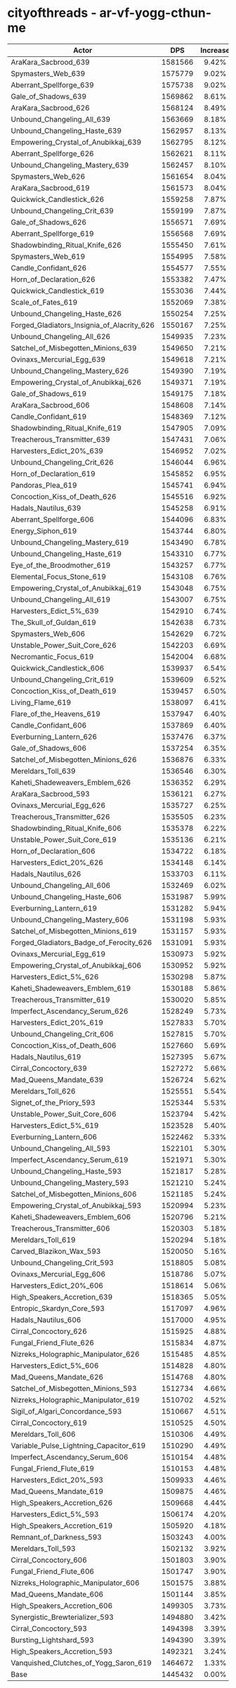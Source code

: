 # cityofthreads - ar-vf-yogg-cthun-me
| Actor | DPS | Increase |
|---|:---:|:---:|
|AraKara_Sacbrood_639|1581566|9.42%|
|Spymasters_Web_639|1575779|9.02%|
|Aberrant_Spellforge_639|1575738|9.02%|
|Gale_of_Shadows_639|1569862|8.61%|
|AraKara_Sacbrood_626|1568124|8.49%|
|Unbound_Changeling_All_639|1563669|8.18%|
|Unbound_Changeling_Haste_639|1562957|8.13%|
|Empowering_Crystal_of_Anubikkaj_639|1562795|8.12%|
|Aberrant_Spellforge_626|1562621|8.11%|
|Unbound_Changeling_Mastery_639|1562457|8.10%|
|Spymasters_Web_626|1561654|8.04%|
|AraKara_Sacbrood_619|1561573|8.04%|
|Quickwick_Candlestick_626|1559258|7.87%|
|Unbound_Changeling_Crit_639|1559199|7.87%|
|Gale_of_Shadows_626|1556571|7.69%|
|Aberrant_Spellforge_619|1556568|7.69%|
|Shadowbinding_Ritual_Knife_626|1555450|7.61%|
|Spymasters_Web_619|1554995|7.58%|
|Candle_Confidant_626|1554577|7.55%|
|Horn_of_Declaration_626|1553382|7.47%|
|Quickwick_Candlestick_619|1553036|7.44%|
|Scale_of_Fates_619|1552069|7.38%|
|Unbound_Changeling_Haste_626|1550254|7.25%|
|Forged_Gladiators_Insignia_of_Alacrity_626|1550167|7.25%|
|Unbound_Changeling_All_626|1549935|7.23%|
|Satchel_of_Misbegotten_Minions_639|1549650|7.21%|
|Ovinaxs_Mercurial_Egg_639|1549618|7.21%|
|Unbound_Changeling_Mastery_626|1549390|7.19%|
|Empowering_Crystal_of_Anubikkaj_626|1549371|7.19%|
|Gale_of_Shadows_619|1549175|7.18%|
|AraKara_Sacbrood_606|1548608|7.14%|
|Candle_Confidant_619|1548369|7.12%|
|Shadowbinding_Ritual_Knife_619|1547905|7.09%|
|Treacherous_Transmitter_639|1547431|7.06%|
|Harvesters_Edict_20%_639|1546952|7.02%|
|Unbound_Changeling_Crit_626|1546044|6.96%|
|Horn_of_Declaration_619|1545852|6.95%|
|Pandoras_Plea_619|1545741|6.94%|
|Concoction_Kiss_of_Death_626|1545516|6.92%|
|Hadals_Nautilus_639|1545258|6.91%|
|Aberrant_Spellforge_606|1544096|6.83%|
|Energy_Siphon_619|1543744|6.80%|
|Unbound_Changeling_Mastery_619|1543490|6.78%|
|Unbound_Changeling_Haste_619|1543310|6.77%|
|Eye_of_the_Broodmother_619|1543257|6.77%|
|Elemental_Focus_Stone_619|1543108|6.76%|
|Empowering_Crystal_of_Anubikkaj_619|1543048|6.75%|
|Unbound_Changeling_All_619|1543007|6.75%|
|Harvesters_Edict_5%_639|1542910|6.74%|
|The_Skull_of_Guldan_619|1542638|6.73%|
|Spymasters_Web_606|1542629|6.72%|
|Unstable_Power_Suit_Core_626|1542203|6.69%|
|Necromantic_Focus_619|1542004|6.68%|
|Quickwick_Candlestick_606|1539937|6.54%|
|Unbound_Changeling_Crit_619|1539609|6.52%|
|Concoction_Kiss_of_Death_619|1539457|6.50%|
|Living_Flame_619|1538097|6.41%|
|Flare_of_the_Heavens_619|1537947|6.40%|
|Candle_Confidant_606|1537869|6.40%|
|Everburning_Lantern_626|1537476|6.37%|
|Gale_of_Shadows_606|1537254|6.35%|
|Satchel_of_Misbegotten_Minions_626|1536876|6.33%|
|Mereldars_Toll_639|1536546|6.30%|
|Kaheti_Shadeweavers_Emblem_626|1536352|6.29%|
|AraKara_Sacbrood_593|1536121|6.27%|
|Ovinaxs_Mercurial_Egg_626|1535727|6.25%|
|Treacherous_Transmitter_626|1535505|6.23%|
|Shadowbinding_Ritual_Knife_606|1535378|6.22%|
|Unstable_Power_Suit_Core_619|1535136|6.21%|
|Horn_of_Declaration_606|1534722|6.18%|
|Harvesters_Edict_20%_626|1534148|6.14%|
|Hadals_Nautilus_626|1533703|6.11%|
|Unbound_Changeling_All_606|1532469|6.02%|
|Unbound_Changeling_Haste_606|1531987|5.99%|
|Everburning_Lantern_619|1531282|5.94%|
|Unbound_Changeling_Mastery_606|1531198|5.93%|
|Satchel_of_Misbegotten_Minions_619|1531157|5.93%|
|Forged_Gladiators_Badge_of_Ferocity_626|1531091|5.93%|
|Ovinaxs_Mercurial_Egg_619|1530973|5.92%|
|Empowering_Crystal_of_Anubikkaj_606|1530952|5.92%|
|Harvesters_Edict_5%_626|1530298|5.87%|
|Kaheti_Shadeweavers_Emblem_619|1530188|5.86%|
|Treacherous_Transmitter_619|1530020|5.85%|
|Imperfect_Ascendancy_Serum_626|1528249|5.73%|
|Harvesters_Edict_20%_619|1527833|5.70%|
|Unbound_Changeling_Crit_606|1527815|5.70%|
|Concoction_Kiss_of_Death_606|1527660|5.69%|
|Hadals_Nautilus_619|1527395|5.67%|
|Cirral_Concoctory_639|1527272|5.66%|
|Mad_Queens_Mandate_639|1526724|5.62%|
|Mereldars_Toll_626|1525551|5.54%|
|Signet_of_the_Priory_593|1525344|5.53%|
|Unstable_Power_Suit_Core_606|1523794|5.42%|
|Harvesters_Edict_5%_619|1523528|5.40%|
|Everburning_Lantern_606|1522462|5.33%|
|Unbound_Changeling_All_593|1522101|5.30%|
|Imperfect_Ascendancy_Serum_619|1521971|5.30%|
|Unbound_Changeling_Haste_593|1521817|5.28%|
|Unbound_Changeling_Mastery_593|1521210|5.24%|
|Satchel_of_Misbegotten_Minions_606|1521185|5.24%|
|Empowering_Crystal_of_Anubikkaj_593|1520994|5.23%|
|Kaheti_Shadeweavers_Emblem_606|1520796|5.21%|
|Treacherous_Transmitter_606|1520303|5.18%|
|Mereldars_Toll_619|1520294|5.18%|
|Carved_Blazikon_Wax_593|1520050|5.16%|
|Unbound_Changeling_Crit_593|1518805|5.08%|
|Ovinaxs_Mercurial_Egg_606|1518786|5.07%|
|Harvesters_Edict_20%_606|1518614|5.06%|
|High_Speakers_Accretion_639|1518365|5.05%|
|Entropic_Skardyn_Core_593|1517097|4.96%|
|Hadals_Nautilus_606|1517000|4.95%|
|Cirral_Concoctory_626|1515925|4.88%|
|Fungal_Friend_Flute_626|1515834|4.87%|
|Nizreks_Holographic_Manipulator_626|1515485|4.85%|
|Harvesters_Edict_5%_606|1514828|4.80%|
|Mad_Queens_Mandate_626|1514768|4.80%|
|Satchel_of_Misbegotten_Minions_593|1512734|4.66%|
|Nizreks_Holographic_Manipulator_619|1510702|4.52%|
|Sigil_of_Algari_Concordance_593|1510667|4.51%|
|Cirral_Concoctory_619|1510525|4.50%|
|Mereldars_Toll_606|1510306|4.49%|
|Variable_Pulse_Lightning_Capacitor_619|1510290|4.49%|
|Imperfect_Ascendancy_Serum_606|1510154|4.48%|
|Fungal_Friend_Flute_619|1510153|4.48%|
|Harvesters_Edict_20%_593|1509933|4.46%|
|Mad_Queens_Mandate_619|1509875|4.46%|
|High_Speakers_Accretion_626|1509668|4.44%|
|Harvesters_Edict_5%_593|1506174|4.20%|
|High_Speakers_Accretion_619|1505920|4.18%|
|Remnant_of_Darkness_593|1503243|4.00%|
|Mereldars_Toll_593|1502132|3.92%|
|Cirral_Concoctory_606|1501803|3.90%|
|Fungal_Friend_Flute_606|1501747|3.90%|
|Nizreks_Holographic_Manipulator_606|1501575|3.88%|
|Mad_Queens_Mandate_606|1501144|3.85%|
|High_Speakers_Accretion_606|1499305|3.73%|
|Synergistic_Brewterializer_593|1494880|3.42%|
|Cirral_Concoctory_593|1494398|3.39%|
|Bursting_Lightshard_593|1494390|3.39%|
|High_Speakers_Accretion_593|1492321|3.24%|
|Vanquished_Clutches_of_Yogg_Saron_619|1464672|1.33%|
|Base|1445432|0.00%|
